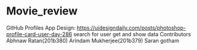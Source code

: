# Movie_review
GitHub Profiles App Design: https://uidesigndaily.com/posts/photoshop-profile-card-user-day-286 search for user get and show data
Contributors
Abhnaw Ratan(201b380)
Arindam Mukherjee(201b379)
Saran gotham
